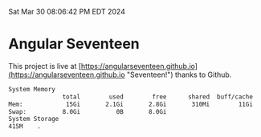 Sat Mar 30 08:06:42 PM EDT 2024

# Angular Seventeen


This project is live at [https://angularseventeen.github.io](https://angularseventeen.github.io "Seventeen!") thanks to Github.

```bash
System Memory
               total        used        free      shared  buff/cache   available
Mem:            15Gi       2.1Gi       2.8Gi       310Mi        11Gi        13Gi
Swap:          8.0Gi          0B       8.0Gi
System Storage
415M	.
```
